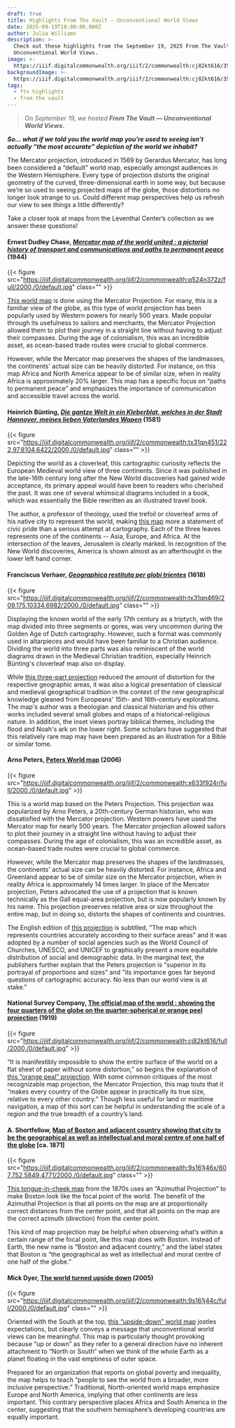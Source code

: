 ```yaml
---
draft: true
title: Highlights From The Vault — Unconventional World Views
date: 2025-09-19T18:00:00.000Z
author: Julia Williams
description: >-
  Check out these highlights from the September 19, 2025 From The Vault —
  Unconventional World Views.
image: >-
  https://iiif.digitalcommonwealth.org/iiif/2/commonwealth:cj82kt616/356,1639,10181,3753/,1200/0/default.jpg
backgroundImage: >-
  https://iiif.digitalcommonwealth.org/iiif/2/commonwealth:cj82kt616/356,1639,10181,3753/,1200/0/default.jpg
tags:
  - ftv highlights
  - from the vault
---
```


> *On September 19, we hosted **From The Vault — Unconventional World Views.***

***So… what if we told you the world map you’re used to seeing isn’t actually “the most accurate” depiction of the world we inhabit?***

The Mercator projection, introduced in 1569 by Gerardus Mercator, has long been considered a “default” world map, especially amongst audiences in the Western Hemisphere. Every type of projection distorts the original geometry of the curved, three-dimensional earth in some way, but because we’re so used to seeing projected maps of the globe, those distortions no longer look strange to us. Could different map perspectives help us refresh our view to see things a little differently?

Take a closer look at maps from the Leventhal Center’s collection as we answer these questions!

#### Ernest Dudley Chase, *[Mercator map of the world united : a pictorial history of transport and communications and paths to permanent peace](https://collections.leventhalmap.org/search/commonwealth:q524n371p)* (1944)

{{< figure src="https://iiif.digitalcommonwealth.org/iiif/2/commonwealth:q524n372z/full/2000,/0/default.jpg" class="" >}}

[This world map](https://collections.leventhalmap.org/search/commonwealth:q524n371p) is done using the Mercator Projection. For many, this is a familiar view of the globe, as this type of world projection has been popularly used by Western powers for nearly 500 years. Made popular through its usefulness to sailors and merchants, the Mercator Projection allowed them to plot their journey in a straight line without having to adjust their compasses. During the age of colonialism, this was an incredible asset, as ocean-based trade routes were crucial to global commerce.

However, while the Mercator map preserves the shapes of the landmasses, the continents' actual size can be heavily distorted. For instance, on this map Africa and North America appear to be of similar size, when in reality Africa is approximately 20% larger. This map has a specific focus on “paths to permanent peace” and emphasizes the importance of communication and accessible travel across the world.

#### Heinrich Bünting, *[Die gantze Welt in ein Kleberblat, welches in der Stadt Hannover, meines lieben Vaterlandes Wapen](https://collections.leventhalmap.org/search/commonwealth:3f462s41k)* (1581)

{{< figure src="https://iiif.digitalcommonwealth.org/iiif/2/commonwealth:tx31qn451/222,97,8104,6422/2000,/0/default.jpg" class="" >}}

Depicting the world as a cloverleaf, this cartographic curiosity reflects the European Medieval world view of three continents. Since it was published in the late-16th century long after the New World discoveries had gained wide acceptance, its primary appeal would have been to readers who cherished the past. It was one of several whimsical diagrams included in a book, which was essentially the Bible rewritten as an illustrated travel book. 

The author, a professor of theology, used the trefoil or cloverleaf arms of his native city to represent the world, making [this map](https://collections.leventhalmap.org/search/commonwealth:3f462s41k) more a statement of civic pride than a serious attempt at cartography. Each of the three leaves represents one of the continents -- Asia, Europe, and Africa. At the intersection of the leaves, Jerusalem is clearly marked. In recognition of the New World discoveries, America is shown almost as an afterthought in the lower left hand corner.

#### Franciscus Verhaer, *[Geographica restituta per globi trientes](https://collections.leventhalmap.org/search/commonwealth:3f462s523)* (1618)

{{< figure src="https://iiif.digitalcommonwealth.org/iiif/2/commonwealth:tx31qn469/209,175,10334,6982/2000,/0/default.jpg" class="" >}}

Displaying the known world of the early 17th century as a triptych, with the map divided into three segments or gores, was very uncommon during the Golden Age of Dutch cartography. However, such a format was commonly used in altarpieces and would have been familiar to a Christian audience. Dividing the world into three parts was also reminiscent of the world diagrams drawn in the Medieval Christian tradition, especially Heinrich Bünting's cloverleaf map also on display. 

While [this three-part projection](https://collections.leventhalmap.org/search/commonwealth:3f462s523) reduced the amount of distortion for the respective geographic areas, it was also a logical presentation of classical and medieval geographical tradition in the context of the new geographical knowledge gleaned from Europeans' 15th- and 16th-century explorations. The map's author was a theologian and classical historian and his other works included several small globes and maps of a historical-religious nature. In addition, the inset views portray biblical themes, including the flood and Noah's ark on the lower right. Some scholars have suggested that this relatively rare map may have been prepared as an illustration for a Bible or similar tome.

#### Arno Peters, [Peters World map](https://collections.leventhalmap.org/search/commonwealth:x633f923g) (2006)

{{< figure src="https://iiif.digitalcommonwealth.org/iiif/2/commonwealth:x633f924r/full/2000,/0/default.jpg" >}}

This is a world map based on the Peters Projection. This projection was popularized by Arno Peters, a 20th-century German historian, who was dissatisfied with the Mercator projection. Western powers have used the Mercator map for nearly 500 years. The Mercator projection allowed sailors to plot their journey in a straight line without having to adjust their compasses. During the age of colonialism, this was an incredible asset, as ocean-based trade routes were crucial to global commerce.

However, while the Mercator map preserves the shapes of the landmasses, the continents' actual size can be heavily distorted. For instance, Africa and Greenland appear to be of similar size on the Mercator projection, when in reality Africa is approximately 14 times larger. In place of the Mercator projection, Peters advocated the use of a projection that is known technically as the Gall equal-area projection, but is now popularly known by his name. This projection preserves relative area or size throughout the entire map, but in doing so, distorts the shapes of continents and countries. 

The English edition of [this projection](https://collections.leventhalmap.org/search/commonwealth:x633f923g) is subtitled, "The map which represents countries accurately according to their surface areas" and it was adopted by a number of social agencies such as the World Council of Churches, UNESCO, and UNICEF to graphically present a more equitable distribution of social and demographic data. In the marginal text, the publishers further explain that the Peters projection is "superior in its portrayal of proportions and sizes" and "its importance goes far beyond questions of cartographic accuracy. No less than our world view is at stake."

#### National Survey Company, [The official map of the world : showing the four quarters of the globe on the quarter-spherical or orange peel projection](https://collections.leventhalmap.org/search/commonwealth:cj82kt60x) (1919)

{{< figure src="https://iiif.digitalcommonwealth.org/iiif/2/commonwealth:cj82kt616/full/2000,/0/default.jpg" >}}

“It is manifestibly impossible to show the entire surface of the world on a flat sheet of paper without some distortion,” so begins the explanation of [this “orange peal” projection](https://collections.leventhalmap.org/search/commonwealth:cj82kt60x). With some common critiques of the most recognizable map projection, the Mercator Projection, this map touts that it “makes every country of the Globe appear in practically its true size, relative to every other country.” Though less useful for land or maritime navigation, a map of this sort can be helpful in understanding the scale of a region and the true breadth of a country’s land. 

#### A. Shortfellow, [Map of Boston and adjacent country showing that city to be the geographical as well as intellectual and moral centre of one half of the globe](https://collections.leventhalmap.org/search/commonwealth:9s161j45n) \[ca. 1871]

{{< figure src="https://iiif.digitalcommonwealth.org/iiif/2/commonwealth:9s161j46x/607,752,5849,4771/2000,/0/default.jpg" class="" >}}

[This tongue-in-cheek map](https://collections.leventhalmap.org/search/commonwealth:9s161j45n) from the 1870s uses an “Azimuthal Projection” to make Boston look like the focal point of the world. The benefit of the Azimuthal Projection is that all points on the map are at proportionally correct distances from the center point, and that all points on the map are the correct azimuth (direction) from the center point. 

This kind of map projection may be helpful when observing what’s within a certain range of the focal point, like this map does with Boston. Instead of Earth, the new name is “Boston and adjacent country,” and the label states that Boston is “the geographical as well as intellectual and moral centre of one half of the globe.”

#### Mick Dyer, [The world turned upside down](https://collections.leventhalmap.org/search/commonwealth:9s161j433) (2005)

{{< figure src="https://iiif.digitalcommonwealth.org/iiif/2/commonwealth:9s161j44c/full/2000,/0/default.jpg" class="" >}}

Oriented with the South at the top, [this “upside-down” world map](https://collections.leventhalmap.org/search/commonwealth:9s161j433) jostles expectations, but clearly conveys a message that unconventional world views can be meaningful. This map is particularly thought provoking because “up or down” as they refer to a general direction have no inherent attachment to “North or South” when we think of the whole Earth as a planet floating in the vast emptiness of outer space.

Prepared for an organization that reports on global poverty and inequality, the map helps to teach “people to see the world from a broader, more inclusive perspective.” Traditional, North-oriented world maps emphasize Europe and North America, implying that other continents are less important. This contrary perspective places Africa and South America in the center, suggesting that the southern hemisphere’s developing countries are equally important. 
